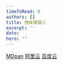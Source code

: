 ```yaml
---
timeToRead: 0
authors: []
title: 拽妹黛薇儿
excerpt: ''
date: 
hero: ""
---
```

[MDpan](https://mdpan.tk/%E6%8B%BD%E5%A6%B9%E9%BB%9B%E8%96%87%E5%84%BF)
[阿里云](https://www.aliyundrive.com/s/fUvcXHqqrfw)
[百度云](https://pan.baidu.com/s/17eff1xgG0W7Mwg040dSxhw?pwd=wf87)
